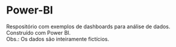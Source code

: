 # <h1>Power-BI</h1>
Respositório com exemplos de dashboards para análise de dados. Construído com Power BI.</br>
Obs.: Os dados são inteiramente fictícios.
